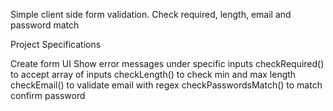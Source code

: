 Simple client side form validation. Check required, length, email and password match

Project Specifications

Create form UI
Show error messages under specific inputs
checkRequired() to accept array of inputs
checkLength() to check min and max length
checkEmail() to validate email with regex
checkPasswordsMatch() to match confirm password
